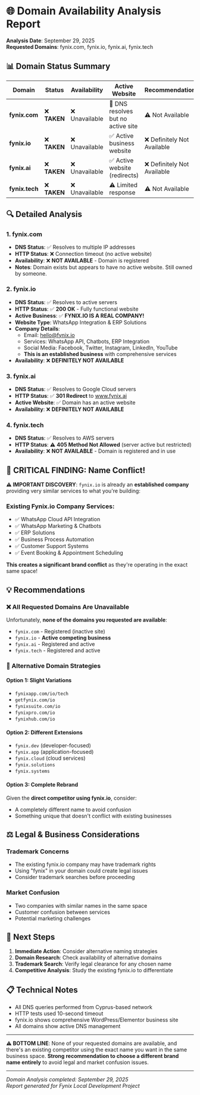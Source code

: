 # 🌐 Domain Availability Analysis Report

**Analysis Date**: September 29, 2025  
**Requested Domains**: fynix.com, fynix.io, fynix.ai, fynix.tech

## 📊 **Domain Status Summary**

| Domain | Status | Availability | Active Website | Recommendation |
|--------|--------|-------------|----------------|----------------|
| **fynix.com** | ❌ **TAKEN** | ❌ Unavailable | 🔴 DNS resolves but no active site | ⚠️ Not Available |
| **fynix.io** | ❌ **TAKEN** | ❌ Unavailable | ✅ Active business website | ❌ Definitely Not Available |
| **fynix.ai** | ❌ **TAKEN** | ❌ Unavailable | ✅ Active website (redirects) | ❌ Definitely Not Available |
| **fynix.tech** | ❌ **TAKEN** | ❌ Unavailable | ⚠️ Limited response | ⚠️ Not Available |

## 🔍 **Detailed Analysis**

### **1. fynix.com**
- **DNS Status**: ✅ Resolves to multiple IP addresses
- **HTTP Status**: ❌ Connection timeout (no active website)
- **Availability**: ❌ **NOT AVAILABLE** - Domain is registered
- **Notes**: Domain exists but appears to have no active website. Still owned by someone.

### **2. fynix.io** 
- **DNS Status**: ✅ Resolves to active servers
- **HTTP Status**: ✅ **200 OK** - Fully functional website
- **Active Business**: ✅ **FYNIX.IO IS A REAL COMPANY!**
- **Website Type**: WhatsApp Integration & ERP Solutions
- **Company Details**:
  - Email: hello@fynix.io
  - Services: WhatsApp API, Chatbots, ERP Integration
  - Social Media: Facebook, Twitter, Instagram, LinkedIn, YouTube
  - **This is an established business** with comprehensive services
- **Availability**: ❌ **DEFINITELY NOT AVAILABLE**

### **3. fynix.ai**
- **DNS Status**: ✅ Resolves to Google Cloud servers
- **HTTP Status**: ✅ **301 Redirect** to www.fynix.ai
- **Active Website**: ✅ Domain has an active website
- **Availability**: ❌ **DEFINITELY NOT AVAILABLE**

### **4. fynix.tech**
- **DNS Status**: ✅ Resolves to AWS servers
- **HTTP Status**: ⚠️ **405 Method Not Allowed** (server active but restricted)
- **Availability**: ❌ **NOT AVAILABLE** - Domain is registered and in use

## 🚨 **CRITICAL FINDING: Name Conflict!**

**⚠️ IMPORTANT DISCOVERY**: `fynix.io` is already an **established company** providing very similar services to what you're building:

### **Existing Fynix.io Company Services**:
- ✅ WhatsApp Cloud API Integration
- ✅ WhatsApp Marketing & Chatbots  
- ✅ ERP Solutions
- ✅ Business Process Automation
- ✅ Customer Support Systems
- ✅ Event Booking & Appointment Scheduling

**This creates a significant brand conflict** as they're operating in the exact same space!

## 💡 **Recommendations**

### **❌ All Requested Domains Are Unavailable**
Unfortunately, **none of the domains you requested are available**:
- `fynix.com` - Registered (inactive site)
- `fynix.io` - **Active competing business**
- `fynix.ai` - Registered and active
- `fynix.tech` - Registered and active

### **🎯 Alternative Domain Strategies**

#### **Option 1: Slight Variations**
- `fynixapp.com/io/tech`
- `getfynix.com/io`
- `fynixsuite.com/io`
- `fynixpro.com/io`
- `fynixhub.com/io`

#### **Option 2: Different Extensions**
- `fynix.dev` (developer-focused)
- `fynix.app` (application-focused)
- `fynix.cloud` (cloud services)
- `fynix.solutions`
- `fynix.systems`

#### **Option 3: Complete Rebrand**
Given the **direct competitor using fynix.io**, consider:
- A completely different name to avoid confusion
- Something unique that doesn't conflict with existing businesses

## ⚖️ **Legal & Business Considerations**

### **Trademark Concerns**
- The existing fynix.io company may have trademark rights
- Using "fynix" in your domain could create legal issues
- Consider trademark searches before proceeding

### **Market Confusion**
- Two companies with similar names in the same space
- Customer confusion between services
- Potential marketing challenges

## 🎯 **Next Steps**

1. **Immediate Action**: Consider alternative naming strategies
2. **Domain Research**: Check availability of alternative domains
3. **Trademark Search**: Verify legal clearance for any chosen name
4. **Competitive Analysis**: Study the existing fynix.io to differentiate

## 📋 **Technical Notes**

- All DNS queries performed from Cyprus-based network
- HTTP tests used 10-second timeout
- fynix.io shows comprehensive WordPress/Elementor business site
- All domains show active DNS management

---

**⚠️ BOTTOM LINE**: None of your requested domains are available, and there's an existing competitor using the exact name you want in the same business space. **Strong recommendation to choose a different brand name entirely** to avoid legal and market confusion issues.

---

*Domain Analysis completed: September 29, 2025*  
*Report generated for Fynix Local Development Project*